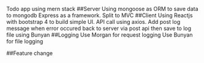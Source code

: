 Todo app using mern stack
##Server
Using mongoose as ORM to save data to mongodb
Express as a framework. Split to MVC
##Client
Using Reactjs with bootstrap 4 to build simple UI.
API call using axios.
Add post log message when error occured back to server via post api then save to log file using Bunyan 
##Logging
Use Morgan for request logging
Use Bunyan for file logging 

##Feature change